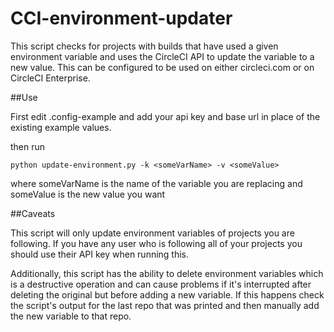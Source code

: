# CCI-environment-updater
This script checks for projects with builds that have used a given environment variable and uses the CircleCI API to update the variable to a new value. This can be configured to be used on either circleci.com or on CircleCI Enterprise.

##Use

First edit .config-example and add your api key and base url in place of the existing example values.

then run 

`python update-environment.py -k <someVarName> -v <someValue>`

where someVarName is the name of the variable you are replacing and someValue is the new value you want

##Caveats

This script will only update environment variables of projects you are following. If you have any user who is following all of your projects you should use their API key when running this.

Additionally, this script has the ability to delete environment variables which is a destructive operation and can cause problems if it's interrupted after deleting the original but before adding a new variable. If this happens check the script's output for the last repo that was printed and then manually add the new variable to that repo.
